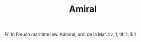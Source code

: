 ---
title: Amiral
letter: A
permalink: "/definitions/amiral.html"
body: Fr. In Freuch maritime law. Admiral, ord. de la Mar. llv. 1, tlt. 1, $ 1
published_at: '2018-07-07'
layout: post
---